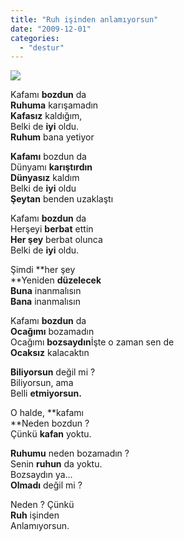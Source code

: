 ```yaml
---
title: "Ruh işinden anlamıyorsun"
date: "2009-12-01"
categories: 
  - "destur"
---
```


![](/uploads/image/sen.jpg)

Kafamı **bozdun** da  
**Ruhuma** karışamadın  
**Kafasız** kaldığım,  
Belki de **iyi** oldu.  
**Ruhum** bana yetiyor

**Kafamı** bozdun da  
Dünyamı **karıştırdın  
Dünyasız** kaldım  
Belki de **iyi** oldu  
**Şeytan** benden uzaklaştı

Kafamı **bozdun** da  
Herşeyi **berbat** ettin  
**Her şey** berbat olunca  
Belki de **iyi** oldu.

Şimdi **her şey  
**Yeniden **düzelecek  
Buna** inanmalısın  
**Bana** inanmalısın

Kafamı **bozdun** da  
**Ocağımı** bozamadın  
Ocağımı **bozsaydın**İşte o zaman sen de  
**Ocaksız** kalacaktın

**Biliyorsun** değil mi ?  
Biliyorsun, ama  
Belli **etmiyorsun.**

O halde, **kafamı  
**Neden bozdun ?  
Çünkü **kafan** yoktu.

**Ruhumu** neden bozamadın ?  
Senin **ruhun** da yoktu.  
Bozsaydın ya…  
**Olmadı** değil mi ?     
  
Neden ? Çünkü  
**Ruh** işinden  
Anlamıyorsun.
